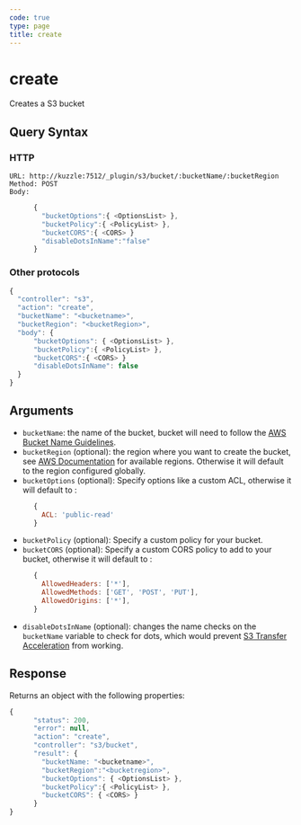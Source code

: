 ```yaml
---
code: true
type: page
title: create
---
```


# create

Creates a S3 bucket

## Query Syntax

### HTTP

```http
URL: http://kuzzle:7512/_plugin/s3/bucket/:bucketName/:bucketRegion
Method: POST
Body:
```

```js
      {
        "bucketOptions":{ <OptionsList> },
        "bucketPolicy":{ <PolicyList> },
        "bucketCORS":{ <CORS> }
        "disableDotsInName":"false"
      }
```

### Other protocols 

```js
{
  "controller": "s3",
  "action": "create",
  "bucketName": "<bucketname>",
  "bucketRegion": "<bucketRegion>",
  "body": {
      "bucketOptions": { <OptionsList> },
      "bucketPolicy":{ <PolicyList> },
      "bucketCORS":{ <CORS> }
      "disableDotsInName": false 
  }
}
```

## Arguments

- `bucketName`: the name of the bucket, bucket will need to follow the [AWS Bucket Name Guidelines](https://docs.aws.amazon.com/AmazonS3/latest/userguide/bucketnamingrules.html).
- `bucketRegion` (optional): the region where you want to create the bucket, see [AWS Documentation](https://docs.aws.amazon.com/AmazonS3/latest/API/API_CreateBucket.html) for available regions. Otherwise it will default to the region configured globally.
- `bucketOptions` (optional): Specify options like a custom ACL, otherwise it will default to :

```js
      {
        ACL: 'public-read'
      }
```

- `bucketPolicy` (optional): Specify a custom policy for your bucket.
- `bucketCORS` (optional): Specify a custom CORS policy to add to your bucket, otherwise it will default to :

```js
      {
        AllowedHeaders: ['*'],
        AllowedMethods: ['GET', 'POST', 'PUT'],
        AllowedOrigins: ['*'],
      }
```

- `disableDotsInName` (optional): changes the name checks on the `bucketName` variable to check for dots, which would prevent [S3 Transfer Acceleration](https://aws.amazon.com/fr/s3/transfer-acceleration/) from working.

## Response

Returns an object with the following properties:

```js
{
      "status": 200,
      "error": null,
      "action": "create",
      "controller": "s3/bucket",
      "result": {
        "bucketName: "<bucketname>",
        "bucketRegion":"<bucketregion>",
        "bucketOptions": { <OptionsList> },
        "bucketPolicy":{ <PolicyList> },
        "bucketCORS": { <CORS> }
      }
}
```
